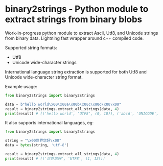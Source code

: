 # binary2strings - Python module to extract strings from binary blobs
Work-in-progress python module to extract Ascii, Utf8, and Unicode strings from binary data. Lightning fast wrapper around c++ compiled code.

Supported string formats:
* Utf8
* Unicode wide-character strings

International language string extraction is supported for both Utf8 and Unicode wide-character string format.

Example usage:
```python
from binary2strings import binary2strings

data = b"hello world\x00\x00a\x00b\x00c\x00d\x00\x00"
result = binary2strings.extract_all_strings(data, 4)
print(result) # [('hello world', 'UTF8', (0, 10)), ('abcd', 'UNICODE', (13, 19))]
```

It also supports international languages, eg:
```python
from binary2strings import binary2strings

string = "\x00世界您好\x00"
data = bytes(string, 'utf-8')

result = binary2strings.extract_all_strings(data, 4)
print(result) # [('世界您好', 'UTF8', (1, 12))]
```